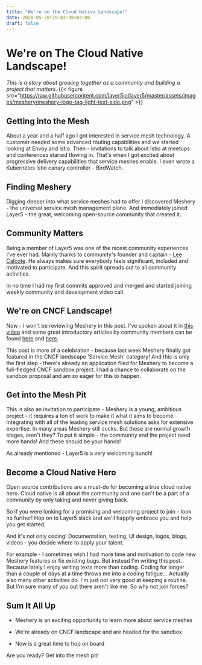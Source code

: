 ```yaml
---
title: "We're on the Cloud Native Landscape!"
date: 2020-05-28T19:03:49+03:00
draft: false
---
```


# We're on The Cloud Native Landscape!

*This is a story about growing together as a community and building a project that matters.*
{{< figure src="https://raw.githubusercontent.com/layer5io/layer5/master/assets/images/meshery/meshery-logo-tag-light-text-side.png" >}}

## Getting into the Mesh

About a year and a half ago I got interested in service mesh technology. A customer needed some advanced routing capabilities and we started looking at Envoy and Istio.
Then - invitations to talk about Istio at meetups and conferences started flowing in. That's when I got excited about progressive delivery capabilities that service meshes enable. I even wrote a Kubernetes Istio canary controller - BirdWatch.

## Finding Meshery

Digging deeper into what service meshes had to offer I discovered Meshery - the universal service mesh management plane. And immediately joined Layer5 - the great, welcoming open-source community that created it. 

## Community Matters

Being a member of Layer5 was one of the nicest community experiences I've ever had. Mainly thanks to community's founder and captain - [Lee Calcote](https://twitter.com/lcalcote). He always makes sure everybody feels significant, included and motivated to participate. And this spirit spreads out to all community activities.

In no time I had my first commits approved and merged and started joining weekly community and development video call.

## We're on CNCF Landscape!

Now - I won't be reviewing Meshery in this post. I've spoken about it in [this video](https://youtu.be/MXQV-i-Hkf8) and some great introductory articles by community members can be found [here](https://medium.com/better-programming/use-meshery-to-configure-compare-and-operate-service-mesh-88f23dbf0b74) and [here](https://www.learncloudnative.com/blog/2020-03-12-meshery-service-mesh-management-plane/).

This post is more of a celebration - because last week Meshery finally got featured in the CNCF landscape 'Service Mesh' category! 
And this is only the first step - there's already an application filed for Meshery to become a full-fledged CNCF sandbox project. I had a chance to collaborate on the sandbox proposal and am *so* eager for this to happen.

## Get into the Mesh Pit

This is also an invitation to participate - Meshery is a young, ambitious project - it requires a ton of work to make it what it aims to become. Integrating with all of the leading service mesh solutions asks for extensive expertise. In many areas Meshery still sucks. But these are normal growth stages, aren't they? To put it simple - the community and the project need more hands! And these should be your hands!

As already mentioned - Layer5 is a very welcoming bunch!

## Become a Cloud Native Hero

Open source contributions are a must-do for becoming a true cloud native hero. Cloud native is all about the community and one can't be a part of a community by only taking and never giving back.

So if you were looking for a promising and welcoming project to join - look no further! Hop on to Layer5 slack and we'll happily embrace you and help you get started.

And it's not only coding! Documentation, testing, UI design, logos, blogs, videos - you decide where to apply your talent.

For example - I sometimes wish I had more time and motivation to code new Meshery features or fix existing bugs. But instead I'm writing this post. Because lately I enjoy writing texts more than coding. Coding for longer than a couple of days at a time throws me into a coding fatigue... Actually also many other activities do. I'm just not very good at keeping a routine. But I'm sure many of you out there aren't like me. So why not join forces? 

## Sum It All Up

- Meshery is an exciting opportunity to learn more about service meshes

- We're already on CNCF landscape and are headed for the sandbox

- Now is a great time to hop on board

Are you ready? Get into the mesh pit!
